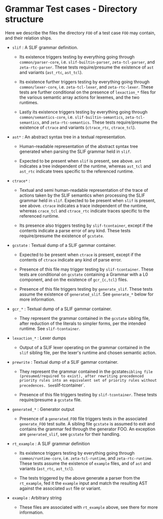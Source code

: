 # Grammar Test cases - Directory structure

Here we describe the files the directory `FOO` of a test case `FOO`
may contain, and their relation ships.

   * `slif` : A SLIF grammar definition.

      * Its existence triggers testing by everything going through
      	`common/parser-core`, i.e. `slif-builtin-parser`,
      	`zeta-tcl-parser`, and `zeta-rtc-parser`. These tests
      	require/presume the existence of `ast` and variants
      	(`ast_rtc`, `ast_tcl`).

      * Its existence further triggers testing by everything going
      	through `common/lexer-core`, i.e. `zeta-tcl-lexer`, and
      	`zeta-rtc-lexer`. These tests are further conditional on the
      	presence of `lexaction_*` files for the various semantic array
      	actions for lexemes, and the two runtimes.

      * Lastly its existence triggers testing by everything going
      	through `common/semantics-core`, i.e.
      	`slif-builtin-semantics`, `zeta-tcl-semantics`, and
      	`zeta-rtc-semantics`. These tests require/presume the
      	existence of `ctrace` and variants (`ctrace_rtc`,
      	`ctrace_tcl`).

   * `ast*` : An abstract syntax tree in a textual representation.

      * Human-readable representation of the abstract syntax tree
       	generated when parsing the SLIF grammar held in `slif`.

      * Expected to be present when `slif` is present, see above.
      	`ast` indicates a tree independent of the runtime, whereas
      	`ast_tcl` and `ast_rtc` indicate trees specific to the
      	referenced runtime.

   * `ctrace*` :

      * Textual and semi human-readable representation of the trace of
    	actions taken by the SLIF semantics when processing the SLIF
    	grammar held in `slif`. Expected to be present when `slif` is
    	present, see above. `ctrace` indicates a trace independent of
    	the runtime, whereas `crace_tcl` and `ctrace_rtc` indicate
    	traces specific to the referenced runtime.

      * Its presence also triggers testing by `slif-tcontainer`,
      	except if the contents indicate a parse error of any
      	kind. These tests require/presume the existence of `gcstate`.

  * `gcstate` : Textual dump of a SLIF gammar container.

      * Expected to be present when `ctrace` is present, except if the
    	contents of `ctrace` indicate any kind of parse error.

      * Presence of this file may trigger testing by
      	`slif-tcontainer`. These tests are conditional on `gcstate`
      	containing a Grammar with a L0 component, and on the existence
      	of `gcr_{c,tcl}` files.

      * Presence of this file triggers testing by
      	`generate_slif`. These tests assume the existence of
      	`generated_slif`. See `generate_*` below for more information.

  * `gcr_*` : Textual dump of a SLIF gammar container.

     * They represent the grammar contained in the `gcstate` sibling
       file, after reduction of the literals to simpler forms, per the
       intended runtime. See `slif-tcontainer`.

   * `lexaction_*` : Lexer dumps

      * Output of a SLIF lexer operating on the grammar contained in
    	the `slif` sibling file, per the lexer's runtime and chosen
    	semantic action.

   * `prewrite` : Textual dump of a SLIF gammar container.

      * They represent the grammar contained in the gcstate` sibling
    	file (presumed/required to exist), after rewriting precedenced
    	priority rules into an equivalent set of priority rules
    	without precedences. See `slif-tcontainer`.

      * Presence of this file triggers testing by
	`slif-tcontainer`. These tests require/presume a `gcstate`
	file.

   * `generated_*` : Generator output

      * Presence of a `generated_FOO` file triggers tests in the
        associated `generate_FOO` test suite. A sibling file `gcstate`
        is assumed to exit and contains the grammar fed through the
        generator FOO. An exception are `generated_slif`, see
        `gcstate` for their handling.
		
   * `rt_example` : A SLIF grammar definition

      * Its existence triggers testing by everything going through
      	`common/runtime-core`, i.e. `zeta-tcl-runtime`, and
      	`zeta-rtc-runtime`. These tests assume the existence of
      	`example` files, and of `ast` and variants (`ast_rtc`,
      	`ast_tcl`).

      * The tests triggered by the above generate a parser from the
        `rt_example`, fed it the `example` input and match the
        resulting AST against the associated `ast` file or variant.

   * `example` : Arbitrary string

      * These files are associated with `rt_example` above, see there
        for more information.

